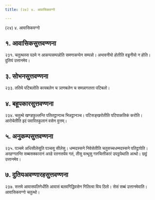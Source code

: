 ```yaml
---
title: (२४) ४. आवासिकवग्गो

---
```

(२४) ४. आवासिकवग्गो  


## १. आवासिकसुत्तवण्णना

२३१. चतुत्थस्स पठमे न आकप्पसम्पन्नोति समणाकप्पेन सम्पन्नो। अभावनीयो होतीति वड्ढनीयो न होति। दुतियं उत्तानमेव।  


## ३. सोभनसुत्तवण्णना

२३३. ततिये पटिबलोति कायबलेन च ञाणबलेन च समन्नागतत्ता पटिबलो।  


## ४. बहूपकारसुत्तवण्णना

२३४. चतुत्थे खण्डफुल्लन्ति पतितट्ठानञ्च भिन्नट्ठानञ्च। पटिसङ्खरोतीति पटिपाकतिकं करोति। आरोचेतीति इदं पवारितकुलानं वसेन वुत्तम्।  


## ५. अनुकम्पसुत्तवण्णना

२३५. पञ्चमे अधिसीलेसूति पञ्चसु सीलेसु। धम्मदस्सने निवेसेतीति चतुसच्चधम्मदस्सने पतिट्ठापेति। अरहग्गतन्ति सब्बसक्कारानं अरहे रतनत्तयेव गतं, तीसु वत्थूसु गरुचित्तीकारं उपट्ठपेथाति अत्थो। छट्ठं उत्तानमेव।  


## ७. दुतियअवण्णारहसुत्तवण्णना

२३७. सत्तमे आवासपलिगेधीति आवासं बलवगिद्धिवसेन गिलित्वा विय ठितो। सेसं सब्बं उत्तानमेवाति।  
आवासिकवग्गो चतुत्थो।  
